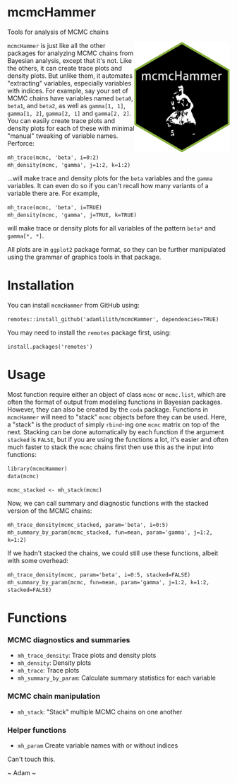 # mcmcHammer
 Tools for analysis of MCMC chains

<img align="right" src="mcmcHammer.png" height="250"/>

 
`mcmcHammer` is just like all the other packages for analyzing MCMC chains from Bayesian analysis, except that it's not.  Like the others, it can create trace plots and density plots.  But unlike them, it automates "extracting" variables, especially variables with indices.  For example, say your set of MCMC chains have variables named `beta0`, `beta1`, and `beta2`, as well as `gamma[1, 1]`, `gamma[1, 2]`, `gamma[2, 1]` and `gamma[2, 2]`. You can easily create trace plots and density plots for each of these with minimal "manual" tweaking of variable names. Perforce:
 
`mh_trace(mcmc, 'beta', i=0:2)`  
`mh_density(mcmc, 'gamma', j=1:2, k=1:2)`  

...will make trace and density plots for the `beta` variables and the `gamma` variables.  It can even do so if you can't recall how many variants of a variable there are. For example,

`mh_trace(mcmc, 'beta', i=TRUE)`  
`mh_density(mcmc, 'gamma', j=TRUE, k=TRUE)`  

will make trace or density plots for all variables of the pattern `beta*` and `gamma[*, *]`.

All plots are in `ggplot2` package format, so they can be further manipulated using the grammar of graphics tools in that package.

# Installation

You can install `mcmcHammer` from GitHub using:
 
`remotes::install_github('adamlilith/mcmcHammer', dependencies=TRUE)`  

You may need to install the `remotes` package first, using:

`install.packages('remotes')`

# Usage

Most function require either an object of class `mcmc` or `mcmc.list`, which are often the format of output from modeling functions in Bayesian packages. However, they can also be created by the `coda` package. Functions in `mcmcHammer` will need to "stack" `mcmc` objects before they can be used. Here, a "stack" is the product of simply `rbind`-ing one `mcmc` matrix on top of the next. Stacking can be done automatically by each function if the argument `stacked` is `FALSE`, but if you are using the functions a lot, it's easier and often much faster to stack the `mcmc` chains first then use this as the input into functions:

`library(mcmcHammer)`  
`data(mcmc)`

`mcmc_stacked <- mh_stack(mcmc)`

Now, we can call summary and diagnostic functions with the stacked version of the MCMC chains:

`mh_trace_density(mcmc_stacked, param='beta', i=0:5)`  
`mh_summary_by_param(mcmc_stacked, fun=mean, param='gamma', j=1:2, k=1:2)`

If we hadn't stacked the chains, we could still use these functions, albeit with some overhead:

`mh_trace_density(mcmc, param='beta', i=0:5, stacked=FALSE)`  
`mh_summary_by_param(mcmc, fun=mean, param='gamma', j=1:2, k=1:2, stacked=FALSE)`

# Functions

### MCMC diagnostics and summaries
* `mh_trace_density`: Trace plots and density plots
* `mh_density`: Density plots
* `mh_trace`: Trace plots
* `mh_summary_by_param`: Calculate summary statistics for each variable

### MCMC chain manipulation
* `mh_stack`: "Stack" multiple MCMC chains on one another

### Helper functions
* `mh_param` Create variable names with or without indices

Can't touch this.

~ Adam ~

